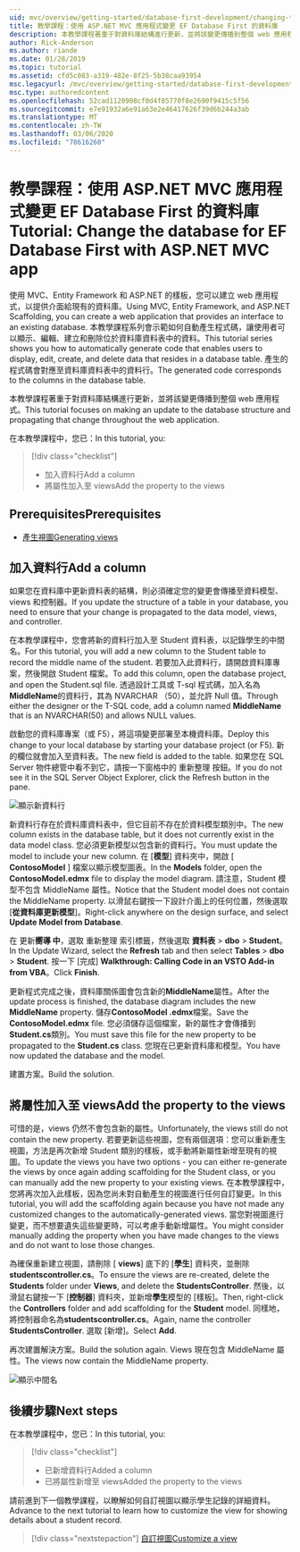 ```yaml
---
uid: mvc/overview/getting-started/database-first-development/changing-the-database
title: 教學課程：使用 ASP.NET MVC 應用程式變更 EF Database First 的資料庫
description: 本教學課程著重于對資料庫結構進行更新，並將該變更傳播到整個 web 應用程式。
author: Rick-Anderson
ms.author: riande
ms.date: 01/28/2019
ms.topic: tutorial
ms.assetid: cfd5c083-a319-482e-8f25-5b38caa93954
msc.legacyurl: /mvc/overview/getting-started/database-first-development/changing-the-database
msc.type: authoredcontent
ms.openlocfilehash: 52cad1120908cf0d4f85770f8e2690f9415c5f56
ms.sourcegitcommit: e7e91932a6e91a63e2e46417626f39d6b244a3ab
ms.translationtype: MT
ms.contentlocale: zh-TW
ms.lasthandoff: 03/06/2020
ms.locfileid: "78616260"
---
```

# <a name="tutorial-change-the-database-for-ef-database-first-with-aspnet-mvc-app"></a><span data-ttu-id="e1c38-103">教學課程：使用 ASP.NET MVC 應用程式變更 EF Database First 的資料庫</span><span class="sxs-lookup"><span data-stu-id="e1c38-103">Tutorial: Change the database for EF Database First with ASP.NET MVC app</span></span>

<span data-ttu-id="e1c38-104">使用 MVC、Entity Framework 和 ASP.NET 的樣板，您可以建立 web 應用程式，以提供介面給現有的資料庫。</span><span class="sxs-lookup"><span data-stu-id="e1c38-104">Using MVC, Entity Framework, and ASP.NET Scaffolding, you can create a web application that provides an interface to an existing database.</span></span> <span data-ttu-id="e1c38-105">本教學課程系列會示範如何自動產生程式碼，讓使用者可以顯示、編輯、建立和刪除位於資料庫資料表中的資料。</span><span class="sxs-lookup"><span data-stu-id="e1c38-105">This tutorial series shows you how to automatically generate code that enables users to display, edit, create, and delete data that resides in a database table.</span></span> <span data-ttu-id="e1c38-106">產生的程式碼會對應至資料庫資料表中的資料行。</span><span class="sxs-lookup"><span data-stu-id="e1c38-106">The generated code corresponds to the columns in the database table.</span></span>

<span data-ttu-id="e1c38-107">本教學課程著重于對資料庫結構進行更新，並將該變更傳播到整個 web 應用程式。</span><span class="sxs-lookup"><span data-stu-id="e1c38-107">This tutorial focuses on making an update to the database structure and propagating that change throughout the web application.</span></span>

<span data-ttu-id="e1c38-108">在本教學課程中，您已：</span><span class="sxs-lookup"><span data-stu-id="e1c38-108">In this tutorial, you:</span></span>

> [!div class="checklist"]
> * <span data-ttu-id="e1c38-109">加入資料行</span><span class="sxs-lookup"><span data-stu-id="e1c38-109">Add a column</span></span>
> * <span data-ttu-id="e1c38-110">將屬性加入至 views</span><span class="sxs-lookup"><span data-stu-id="e1c38-110">Add the property to the views</span></span>

## <a name="prerequisites"></a><span data-ttu-id="e1c38-111">Prerequisites</span><span class="sxs-lookup"><span data-stu-id="e1c38-111">Prerequisites</span></span>

* [<span data-ttu-id="e1c38-112">產生視圖</span><span class="sxs-lookup"><span data-stu-id="e1c38-112">Generating views</span></span>](generating-views.md)

## <a name="add-a-column"></a><span data-ttu-id="e1c38-113">加入資料行</span><span class="sxs-lookup"><span data-stu-id="e1c38-113">Add a column</span></span>

<span data-ttu-id="e1c38-114">如果您在資料庫中更新資料表的結構，則必須確定您的變更會傳播至資料模型、views 和控制器。</span><span class="sxs-lookup"><span data-stu-id="e1c38-114">If you update the structure of a table in your database, you need to ensure that your change is propagated to the data model, views, and controller.</span></span>

<span data-ttu-id="e1c38-115">在本教學課程中，您會將新的資料行加入至 Student 資料表，以記錄學生的中間名。</span><span class="sxs-lookup"><span data-stu-id="e1c38-115">For this tutorial, you will add a new column to the Student table to record the middle name of the student.</span></span> <span data-ttu-id="e1c38-116">若要加入此資料行，請開啟資料庫專案，然後開啟 Student 檔案。</span><span class="sxs-lookup"><span data-stu-id="e1c38-116">To add this column, open the database project, and open the Student.sql file.</span></span> <span data-ttu-id="e1c38-117">透過設計工具或 T-sql 程式碼，加入名為**MiddleName**的資料行，其為 NVARCHAR （50），並允許 Null 值。</span><span class="sxs-lookup"><span data-stu-id="e1c38-117">Through either the designer or the T-SQL code, add a column named **MiddleName** that is an NVARCHAR(50) and allows NULL values.</span></span>

<span data-ttu-id="e1c38-118">啟動您的資料庫專案（或 F5），將這項變更部署至本機資料庫。</span><span class="sxs-lookup"><span data-stu-id="e1c38-118">Deploy this change to your local database by starting your database project (or F5).</span></span> <span data-ttu-id="e1c38-119">新的欄位就會加入至資料表。</span><span class="sxs-lookup"><span data-stu-id="e1c38-119">The new field is added to the table.</span></span> <span data-ttu-id="e1c38-120">如果您在 SQL Server 物件總管中看不到它，請按一下窗格中的 重新整理 按鈕。</span><span class="sxs-lookup"><span data-stu-id="e1c38-120">If you do not see it in the SQL Server Object Explorer, click the Refresh button in the pane.</span></span>

![顯示新資料行](changing-the-database/_static/image2.png)

<span data-ttu-id="e1c38-122">新資料行存在於資料庫資料表中，但它目前不存在於資料模型類別中。</span><span class="sxs-lookup"><span data-stu-id="e1c38-122">The new column exists in the database table, but it does not currently exist in the data model class.</span></span> <span data-ttu-id="e1c38-123">您必須更新模型以包含新的資料行。</span><span class="sxs-lookup"><span data-stu-id="e1c38-123">You must update the model to include your new column.</span></span> <span data-ttu-id="e1c38-124">在 [**模型**] 資料夾中，開啟 [ **ContosoModel** ] 檔案以顯示模型圖表。</span><span class="sxs-lookup"><span data-stu-id="e1c38-124">In the **Models** folder, open the **ContosoModel.edmx** file to display the model diagram.</span></span> <span data-ttu-id="e1c38-125">請注意，Student 模型不包含 MiddleName 屬性。</span><span class="sxs-lookup"><span data-stu-id="e1c38-125">Notice that the Student model does not contain the MiddleName property.</span></span> <span data-ttu-id="e1c38-126">以滑鼠右鍵按一下設計介面上的任何位置，然後選取 [**從資料庫更新模型**]。</span><span class="sxs-lookup"><span data-stu-id="e1c38-126">Right-click anywhere on the design surface, and select **Update Model from Database**.</span></span>

<span data-ttu-id="e1c38-127">在 更新**嚮導 中**，選取 重新整理 索引標籤，然後選取 **資料表** > **dbo** > **Student**。</span><span class="sxs-lookup"><span data-stu-id="e1c38-127">In the Update Wizard, select the **Refresh** tab and then select **Tables** > **dbo** > **Student**.</span></span> <span data-ttu-id="e1c38-128">按一下 [完成] **Walkthrough: Calling Code in an VSTO Add-in from VBA**。</span><span class="sxs-lookup"><span data-stu-id="e1c38-128">Click **Finish**.</span></span>

<span data-ttu-id="e1c38-129">更新程式完成之後，資料庫關係圖會包含新的**MiddleName**屬性。</span><span class="sxs-lookup"><span data-stu-id="e1c38-129">After the update process is finished, the database diagram includes the new **MiddleName** property.</span></span> <span data-ttu-id="e1c38-130">儲存**ContosoModel .edmx**檔案。</span><span class="sxs-lookup"><span data-stu-id="e1c38-130">Save the **ContosoModel.edmx** file.</span></span> <span data-ttu-id="e1c38-131">您必須儲存這個檔案，新的屬性才會傳播到**Student.cs**類別。</span><span class="sxs-lookup"><span data-stu-id="e1c38-131">You must save this file for the new property to be propagated to the **Student.cs** class.</span></span> <span data-ttu-id="e1c38-132">您現在已更新資料庫和模型。</span><span class="sxs-lookup"><span data-stu-id="e1c38-132">You have now updated the database and the model.</span></span>

<span data-ttu-id="e1c38-133">建置方案。</span><span class="sxs-lookup"><span data-stu-id="e1c38-133">Build the solution.</span></span>

## <a name="add-the-property-to-the-views"></a><span data-ttu-id="e1c38-134">將屬性加入至 views</span><span class="sxs-lookup"><span data-stu-id="e1c38-134">Add the property to the views</span></span>

<span data-ttu-id="e1c38-135">可惜的是，views 仍然不會包含新的屬性。</span><span class="sxs-lookup"><span data-stu-id="e1c38-135">Unfortunately, the views still do not contain the new property.</span></span> <span data-ttu-id="e1c38-136">若要更新這些視圖，您有兩個選項：您可以重新產生視圖，方法是再次新增 Student 類別的樣板，或手動將新屬性新增至現有的視圖。</span><span class="sxs-lookup"><span data-stu-id="e1c38-136">To update the views you have two options - you can either re-generate the views by once again adding scaffolding for the Student class, or you can manually add the new property to your existing views.</span></span> <span data-ttu-id="e1c38-137">在本教學課程中，您將再次加入此樣板，因為您尚未對自動產生的視圖進行任何自訂變更。</span><span class="sxs-lookup"><span data-stu-id="e1c38-137">In this tutorial, you will add the scaffolding again because you have not made any customized changes to the automatically-generated views.</span></span> <span data-ttu-id="e1c38-138">當您對視圖進行變更，而不想要遺失這些變更時，可以考慮手動新增屬性。</span><span class="sxs-lookup"><span data-stu-id="e1c38-138">You might consider manually adding the property when you have made changes to the views and do not want to lose those changes.</span></span>

<span data-ttu-id="e1c38-139">為確保重新建立視圖，請刪除 [ **views**] 底下的 [**學生**] 資料夾，並刪除**studentscontroller.cs**。</span><span class="sxs-lookup"><span data-stu-id="e1c38-139">To ensure the views are re-created, delete the **Students** folder under **Views**, and delete the **StudentsController**.</span></span> <span data-ttu-id="e1c38-140">然後，以滑鼠右鍵按一下 [**控制器**] 資料夾，並新增**學生**模型的 [樣板]。</span><span class="sxs-lookup"><span data-stu-id="e1c38-140">Then, right-click the **Controllers** folder and add scaffolding for the **Student** model.</span></span> <span data-ttu-id="e1c38-141">同樣地，將控制器命名為**studentscontroller.cs**。</span><span class="sxs-lookup"><span data-stu-id="e1c38-141">Again, name the controller **StudentsController**.</span></span> <span data-ttu-id="e1c38-142">選取 [新增]。</span><span class="sxs-lookup"><span data-stu-id="e1c38-142">Select **Add**.</span></span>

<span data-ttu-id="e1c38-143">再次建置解決方案。</span><span class="sxs-lookup"><span data-stu-id="e1c38-143">Build the solution again.</span></span> <span data-ttu-id="e1c38-144">Views 現在包含 MiddleName 屬性。</span><span class="sxs-lookup"><span data-stu-id="e1c38-144">The views now contain the MiddleName property.</span></span>

![顯示中間名](changing-the-database/_static/image5.png)

## <a name="next-steps"></a><span data-ttu-id="e1c38-146">後續步驟</span><span class="sxs-lookup"><span data-stu-id="e1c38-146">Next steps</span></span>

<span data-ttu-id="e1c38-147">在本教學課程中，您已：</span><span class="sxs-lookup"><span data-stu-id="e1c38-147">In this tutorial, you:</span></span>

> [!div class="checklist"]
> * <span data-ttu-id="e1c38-148">已新增資料行</span><span class="sxs-lookup"><span data-stu-id="e1c38-148">Added a column</span></span>
> * <span data-ttu-id="e1c38-149">已將屬性新增至 views</span><span class="sxs-lookup"><span data-stu-id="e1c38-149">Added the property to the views</span></span>

<span data-ttu-id="e1c38-150">請前進到下一個教學課程，以瞭解如何自訂視圖以顯示學生記錄的詳細資料。</span><span class="sxs-lookup"><span data-stu-id="e1c38-150">Advance to the next tutorial to learn how to customize the view for showing details about a student record.</span></span>
> [!div class="nextstepaction"]
> [<span data-ttu-id="e1c38-151">自訂視圖</span><span class="sxs-lookup"><span data-stu-id="e1c38-151">Customize a view</span></span>](customizing-a-view.md)